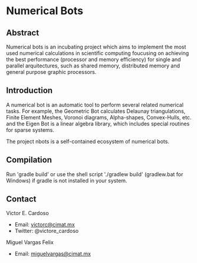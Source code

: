 Numerical Bots
==============

Abstract
--------
Numerical bots is an incubating project which aims to implement the most used numerical calculations in scientific computing foucusing on achieving the best performance (processor and memory efficiency) for single and parallel arquitectures, such as shared memory, distributed memory and general purpose graphic processors.

Introduction
------------
A numerical bot is an automatic tool to perform several related numerical tasks.
For example, the Geometric Bot calculates Delaunay triangulations, Finite Element Meshes, Voronoi diagrams, Alpha-shapes, Convex-Hulls, etc. and the Eigen Bot is a linear algebra library, which includes special routines for sparse systems.

The project nbots is a self-contained ecosystem of numerical bots.

Compilation
-----------
Run 'gradle build' or use the shell script './gradlew build' (gradlew.bat for Windows) if gradle is not installed in your system.


Contact
--------
Victor E. Cardoso
- Email: victorc@cimat.mx
- Twitter: @victore_cardoso

Miguel Vargas Felix
- Email: miguelvargas@cimat.mx
